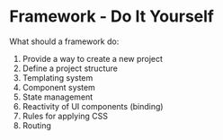 
# Framework - Do It Yourself

What should a framework do:

1.  Provide a way to create a new project
2.  Define a project structure
3.  Templating system
4.  Component system
5.  State management
6.  Reactivity of UI components (binding)
7.  Rules for applying CSS
8.  Routing
  